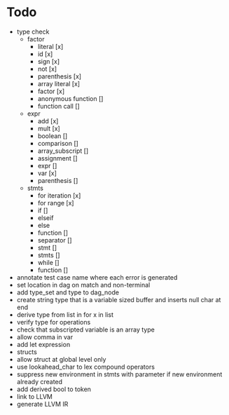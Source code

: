 # Todo
* type check
  * factor
    * literal [x]
    * id [x]
    * sign [x]
    * not [x]
    * parenthesis [x]
    * array literal [x]
    * factor [x]
    * anonymous function []
    * function call []
  * expr
    * add [x]
    * mult [x]
    * boolean []
    * comparison []
    * array_subscript []
    * assignment []
    * expr []
    * var [x]
    * parenthesis []
  * stmts
    * for iteration [x]
    * for range [x]
    * if []
    * elseif
    * else
    * function []
    * separator []
    * stmt []
    * stmts []
    * while []
    * function []
* annotate test case name where each error is generated
* set location in dag on match and non-terminal
* add type_set and type to dag_node
* create string type that is a variable sized buffer and inserts null char at end
* derive type from list in for x in list
* verify type for operations
* check that subscripted variable is an array type
* allow comma in var
* add let expression
* structs
* allow struct at global level only
* use lookahead_char to lex compound operators
* suppress new environment in stmts with parameter if new environment already created
* add derived bool to token
* link to LLVM
* generate LLVM IR